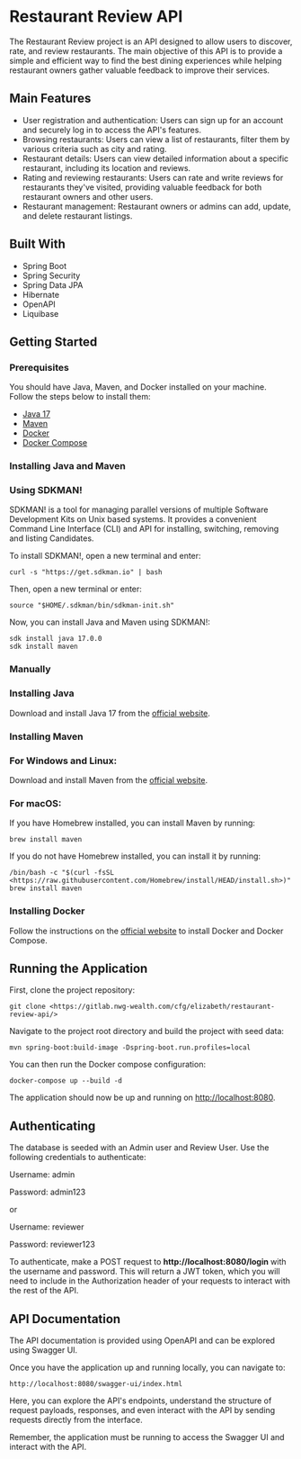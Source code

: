 # Restaurant Review API

The Restaurant Review project is an API designed to allow users to discover, rate, and review restaurants. The main objective of this API is to provide a simple and efficient way to find the best dining experiences while helping restaurant owners gather valuable feedback to improve their services.

## Main Features

- User registration and authentication: Users can sign up for an account and securely log in to access the API's features.
- Browsing restaurants: Users can view a list of restaurants, filter them by various criteria such as city and rating.
- Restaurant details: Users can view detailed information about a specific restaurant, including its location and reviews.
- Rating and reviewing restaurants: Users can rate and write reviews for restaurants they've visited, providing valuable feedback for both restaurant owners and other users.
- Restaurant management: Restaurant owners or admins can add, update, and delete restaurant listings.

## Built With

- Spring Boot
- Spring Security
- Spring Data JPA
- Hibernate
- OpenAPI
- Liquibase

## Getting Started

### Prerequisites

You should have Java, Maven, and Docker installed on your machine. Follow the steps below to install them:

- [Java 17](https://www.oracle.com/java/technologies/downloads/)
- [Maven](https://maven.apache.org/download.cgi)
- [Docker](https://www.docker.com/products/docker-desktop)
- [Docker Compose](https://docs.docker.com/compose/install/)

### **Installing Java and Maven**

### Using SDKMAN!

SDKMAN! is a tool for managing parallel versions of multiple Software Development Kits on Unix based systems. It provides a convenient Command Line Interface (CLI) and API for installing, switching, removing and listing Candidates.

To install SDKMAN!, open a new terminal and enter:

```
curl -s "https://get.sdkman.io" | bash
```

Then, open a new terminal or enter:

```
source "$HOME/.sdkman/bin/sdkman-init.sh"
```

Now, you can install Java and Maven using SDKMAN!:

```
sdk install java 17.0.0
sdk install maven
```

### **Manually**
### Installing Java

Download and install Java 17 from the [official website](https://www.oracle.com/java/technologies/downloads/).

### Installing Maven

### For Windows and Linux:

Download and install Maven from the [official website](https://maven.apache.org/download.cgi).

### For macOS:

If you have Homebrew installed, you can install Maven by running:

```
brew install maven

```

If you do not have Homebrew installed, you can install it by running:

```
/bin/bash -c "$(curl -fsSL <https://raw.githubusercontent.com/Homebrew/install/HEAD/install.sh>)"
brew install maven

```

### Installing Docker

Follow the instructions on the [official website](https://docs.docker.com/get-docker/) to install Docker and Docker Compose.

## Running the Application

First, clone the project repository:

```
git clone <https://gitlab.nwg-wealth.com/cfg/elizabeth/restaurant-review-api/>

```

Navigate to the project root directory and build the project with seed data:

```
mvn spring-boot:build-image -Dspring-boot.run.profiles=local

```

You can then run the Docker compose configuration:

```
docker-compose up --build -d

```

The application should now be up and running on [http://localhost:8080](http://localhost:8080/).

## Authenticating

The database is seeded with an Admin user and Review User. Use the following credentials to authenticate:

Username: admin

Password: admin123

or 

Username: reviewer

Password: reviewer123

To authenticate, make a POST request to **http://localhost:8080/login** with the username and password. This will return a JWT token, which you will need to include in the Authorization header of your requests to interact with the rest of the API.

## API Documentation

The API documentation is provided using OpenAPI and can be explored using Swagger UI.

Once you have the application up and running locally, you can navigate to:

`http://localhost:8080/swagger-ui/index.html`

Here, you can explore the API's endpoints, understand the structure of request payloads, responses, and even interact with the API by sending requests directly from the interface.

Remember, the application must be running to access the Swagger UI and interact with the API.